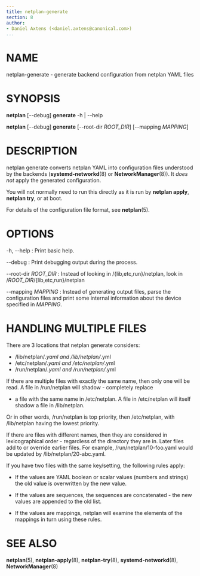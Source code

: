```yaml
---
title: netplan-generate
section: 8
author:
- Daniel Axtens (<daniel.axtens@canonical.com>)
...
```


# NAME

netplan-generate - generate backend configuration from netplan YAML files

# SYNOPSIS

  **netplan** [--debug] **generate** -h | --help

  **netplan** [--debug] **generate** [--root-dir _ROOT_DIR_] [--mapping _MAPPING_]

# DESCRIPTION

netplan generate converts netplan YAML into configuration files
understood by the backends (**systemd-networkd**(8) or
**NetworkManager**(8)). It *does not* apply the generated
configuration.

You will not normally need to run this directly as it is run by
**netplan apply**, **netplan try**, or at boot.

For details of the configuration file format, see **netplan**(5).

# OPTIONS

  -h, --help
:    Print basic help.

  --debug
:    Print debugging output during the process.

  --root-dir _ROOT_DIR_
:   Instead of looking in /{lib,etc,run}/netplan, look in
    /_ROOT_DIR_/{lib,etc,run}/netplan

  --mapping _MAPPING_
:   Instead of generating output files, parse the configuration files
    and print some internal information about the device specified in
    _MAPPING_.

# HANDLING MULTIPLE FILES

There are 3 locations that netplan generate considers:

 * /lib/netplan/*.yaml and /lib/netplan/*.yml
 * /etc/netplan/*.yaml and /etc/netplan/*.yml
 * /run/netplan/*.yaml and /run/netplan/*.yml

If there are multiple files with exactly the same name, then only one
will be read. A file in /run/netplan will shadow - completely replace
- a file with the same name in /etc/netplan. A file in /etc/netplan
will itself shadow a file in /lib/netplan.

Or in other words, /run/netplan is top priority, then /etc/netplan,
with /lib/netplan having the lowest priority.

If there are files with different names, then they are considered in
lexicographical order - regardless of the directory they are in. Later
files add to or override earlier files. For example,
/run/netplan/10-foo.yaml would be updated by /lib/netplan/20-abc.yaml.

If you have two files with the same key/setting, the following rules
apply:

 * If the values are YAML boolean or scalar values (numbers and
   strings) the old value is overwritten by the new value.

 * If the values are sequences, the sequences are concatenated - the
   new values are appended to the old list.

 * If the values are mappings, netplan will examine the elements
   of the mappings in turn using these rules.

# SEE ALSO

  **netplan**(5), **netplan-apply**(8), **netplan-try**(8),
  **systemd-networkd**(8), **NetworkManager**(8)
